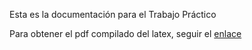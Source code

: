 Esta es la documentación para el Trabajo Práctico

Para obtener el pdf compilado del latex, seguir el [enlace](https://latexonline.cc/compile?git=https%3A%2F%2Fgithub.com%2FHeraclitoDeEfeso%2FLaboratorioMicro2020&target=TP2%2Fdoc%2Finforme.tex)
